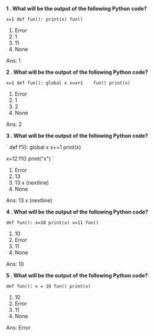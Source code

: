<strong> <p> 1 . What will be the output of the following Python code? </p> </strong>
`
x=1
def fun():
    print(x)
fun()
`
<ol> 
  <li>Error</li>
  <li>1</li>
  <li>11</li>
  <li>None</li>
</ol>
  <p>Ans: 1 </p>

<strong> <p> 2 . What will be the output of the following Python code? </p> </strong>
`
x=1
def fun():
    global x
    x=x+1   
fun()
print(x)
`
<ol> 
  <li>Error</li>
  <li>1</li>
  <li>2</li>
  <li>None</li>
</ol>
  <p>Ans: 2 </p>

<strong> <p> 3 . What will be the output of the following Python code? </p> </strong>
`
def f1():
    global x
    x+=1
    print(x)

x=12
f1()
print("x")
`
<ol> 
  <li>Error</li>
  <li>13</li>
  <li>13 x (nextline)</li>
  <li>None</li>
</ol>
  <p>Ans: 13 x (nextline) </p>

<strong> <p> 4 . What will be the output of the following Python code? </p> </strong>
`
def fun():
    x=10
    print(x)
x=11
fun()
`
<ol> 
  <li>10</li>
  <li>Error</li>
  <li>11</li>
  <li>None</li>
</ol>
  <p>Ans: 10 </p>

<strong> <p> 5 . What will be the output of the following Python code? </p> </strong>
`
def fun():
    x = 10
fun()
print(x)
`
<ol> 
  <li>10</li>
  <li>Error</li>
  <li>11</li>
  <li>None</li>
</ol>
  <p>Ans: Error </p>

